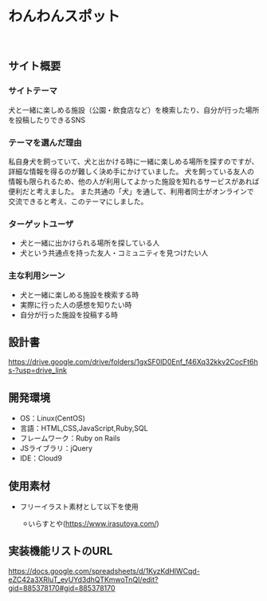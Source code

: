 # わんわんスポット
​
## サイト概要
### サイトテーマ
犬と一緒に楽しめる施設（公園・飲食店など）を検索したり、自分が行った場所を投稿したりできるSNS
​
### テーマを選んだ理由
私自身犬を飼っていて、犬と出かける時に一緒に楽しめる場所を探すのですが、詳細な情報を得るのが難しく決め手にかけていました。
犬を飼っている友人の情報も限られるため、他の人が利用してよかった施設を知れるサービスがあれば便利だと考えました。
また共通の「犬」を通して、利用者同士がオンラインで交流できると考え、このテーマにしました。
​
### ターゲットユーザ
- 犬と一緒に出かけられる場所を探している人
- 犬という共通点を持った友人・コミュニティを見つけたい人

### 主な利用シーン
- 犬と一緒に楽しめる施設を検索する時
- 実際に行った人の感想を知りたい時
- 自分が行った施設を投稿する時
​
## 設計書

https://drive.google.com/drive/folders/1gxSF0ID0Enf_f46Xq32kkv2CocFt6hs-?usp=drive_link

## 開発環境
- OS：Linux(CentOS)
- 言語：HTML,CSS,JavaScript,Ruby,SQL
- フレームワーク：Ruby on Rails
- JSライブラリ：jQuery
- IDE：Cloud9

## 使用素材
- フリーイラスト素材として以下を使用

　　⚪︎いらすとや(https://www.irasutoya.com/)


## 実装機能リストのURL

https://docs.google.com/spreadsheets/d/1KyzKdHlWCqd-eZC42a3XRluT_eyUYd3dhQTKmwoTnQI/edit?gid=885378170#gid=885378170